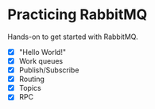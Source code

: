 # Practicing RabbitMQ

Hands-on to get started with RabbitMQ.

- [x] "Hello World!"
- [x] Work queues
- [x] Publish/Subscribe
- [x] Routing
- [x] Topics
- [x] RPC
